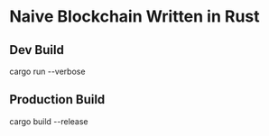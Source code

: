 # Naive Blockchain Written in Rust

## Dev Build
cargo run --verbose

## Production Build
cargo build --release
